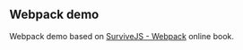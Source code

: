 ## Webpack demo

Webpack demo based on  [SurviveJS - Webpack](https://survivejs.com/webpack/preface/) online book.
